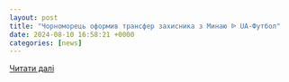 ```yaml
---
layout: post
title: "Чорноморець оформив трансфер захисника з Минаю ᐉ UA-Футбол"
date: 2024-08-10 16:58:21 +0000
categories: [news]
---
```


[Читати далі](https://www.ua-football.com/ua/ukrainian/high/1723229683-chornomorec-oformiv-transfer-zahisnika-z-minayu.html)
